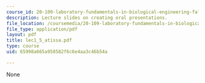 ```yaml
---
course_id: 20-109-laboratory-fundamentals-in-biological-engineering-fall-2007
description: Lecture slides on creating oral presentations.
file_location: /coursemedia/20-109-laboratory-fundamentals-in-biological-engineering-fall-2007/65998a665a958582f6c6e4aa3c46b54a_lec1_5_atissa.pdf
file_type: application/pdf
layout: pdf
title: lec1_5_atissa.pdf
type: course
uid: 65998a665a958582f6c6e4aa3c46b54a

---
```

None